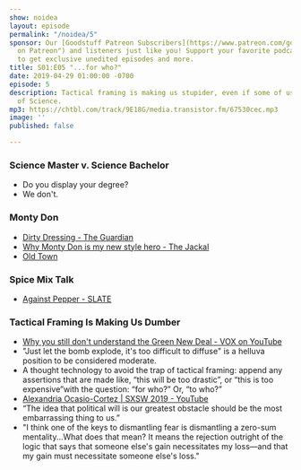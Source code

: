 ```yaml
---
show: noidea
layout: episode
permalink: "/noidea/5"
sponsor: Our [Goodstuff Patreon Subscribers](https://www.patreon.com/goodstuff "Goodstuff
  on Patreon") and listeners just like you! Support your favorite podcasts directly
  to get exclusive unedited episodes and more.
title: S01:E05 "...for who?"
date: 2019-04-29 01:00:00 -0700
episode: 5
description: Tactical framing is making us stupider, even if some of us are Masters
  of Science.
mp3: https://chtbl.com/track/9E18G/media.transistor.fm/67530cec.mp3
image: ''
published: false

---
```

### Science Master v. Science Bachelor

* Do you display your degree?
* We don't.

### Monty Don

* [Dirty Dressing - The Guardian](https://www.theguardian.com/lifeandstyle/2005/dec/04/shopping.gardens)
* [Why Monty Don is my new style hero - The Jackal](https://www.thejackalmagazine.com/why-monty-don-is-my-new-style-hero/)
* [Old Town](https://putthison.com/old-town-one-of-our-readers-saw-my-post-on-monty/)

### Spice Mix Talk

* [Against Pepper - SLATE](https://slate.com/human-interest/2012/01/salt-and-pepper-why-are-they-always-together.html)

### Tactical Framing Is Making Us Dumber

* [Why you still don't understand the Green New Deal - VOX on YouTube](https://youtu.be/UpqFaf8vQfk)
* "Just let the bomb explode, it's too difficult to diffuse" is a helluva position to be considered moderate.
* A thought technology to avoid the trap of tactical framing: append any assertions that are made like, “this will be too drastic”, or “this is too expensive”with the question: “for who?” Or, “to who?”
* [Alexandria Ocasio-Cortez | SXSW 2019 - YouTube](https://youtu.be/JU-SE5eNt04)
*  “The idea that political will is our greatest obstacle should be the most embarrassing thing to us.”
* "I think one of the keys to dismantling fear is dismantling a zero-sum mentality...What does that mean? It means the rejection outright of the logic that says that someone else's gain necessitates my loss—and that my gain must necessitate someone else's loss."